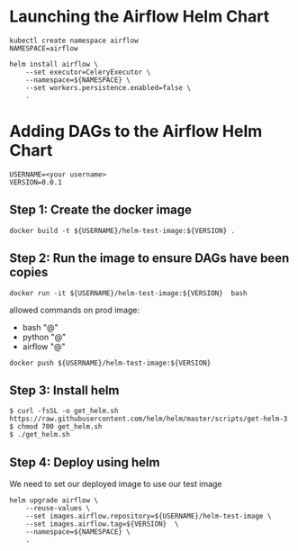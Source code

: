 # Launching the Airflow Helm Chart

```shell script
kubectl create namespace airflow
NAMESPACE=airflow
```


```shell script
helm install airflow \
    --set executor=CeleryExecutor \
    --namespace=${NAMESPACE} \
    --set workers.persistence.enabled=false \
    .
```


# Adding DAGs to the Airflow Helm Chart

```shell script
USERNAME=<your username>
VERSION=0.0.1
```
## Step 1: Create the docker image
```shell script
docker build -t ${USERNAME}/helm-test-image:${VERSION} .
```

## Step 2: Run the image to ensure DAGs have been copies

```shell script
docker run -it ${USERNAME}/helm-test-image:${VERSION}  bash
```

allowed commands on prod image:
* bash "@"
* python "@"
* airflow "@"

```shell script
docker push ${USERNAME}/helm-test-image:${VERSION} 
```
## Step 3: Install helm

```shell script
$ curl -fsSL -o get_helm.sh https://raw.githubusercontent.com/helm/helm/master/scripts/get-helm-3
$ chmod 700 get_helm.sh
$ ./get_helm.sh
```

## Step 4: Deploy using helm

We need to set our deployed image to use our test image


```shell script
helm upgrade airflow \
    --reuse-values \
    --set images.airflow.repository=${USERNAME}/helm-test-image \
    --set images.airflow.tag=${VERSION}  \
    --namespace=${NAMESPACE} \
    .
```